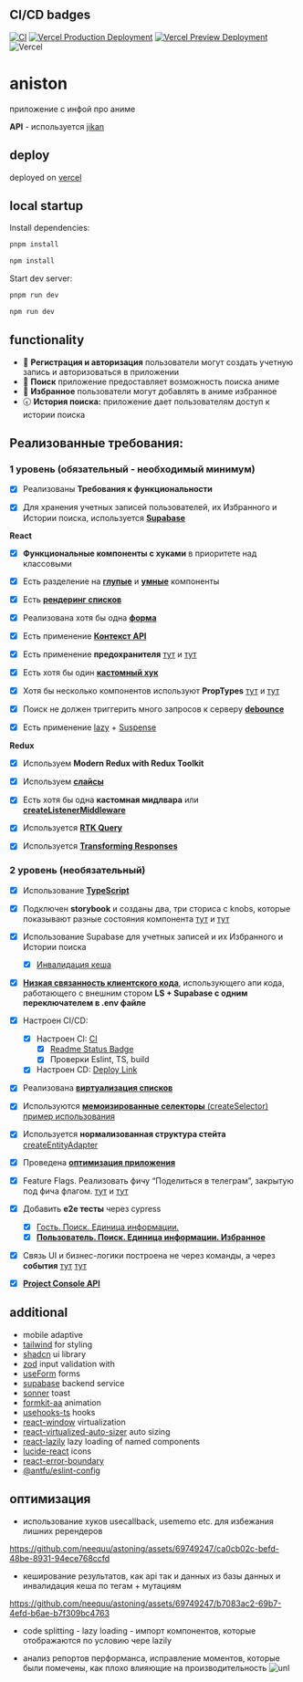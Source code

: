 ## <a id="ci-cd-badges"></a> CI/CD badges
[![CI](https://github.com/neequu/astoning/actions/workflows/ci.yml/badge.svg)](https://github.com/neequu/astoning/actions/workflows/ci.yml)
[![Vercel Production Deployment](https://github.com/neequu/astoning/actions/workflows/deploy.yml/badge.svg)](https://github.com/neequu/astoning/actions/workflows/deploy.yml)
[![Vercel Preview Deployment](https://github.com/neequu/astoning/actions/workflows/preview.yml/badge.svg)](https://github.com/neequu/astoning/actions/workflows/preview.yml)
![Vercel](https://vercelbadge.vercel.app/api/neequu/astoning)
# aniston

приложение с инфой про аниме

**API** - используется [jikan](https://docs.api.jikan.moe)

## deploy

deployed on [vercel](https://astoning-neequus-projects.vercel.app)

## local startup

Install dependencies:
```javascript
pnpm install
```
```javascript
npm install
```
Start dev server:
```javascript
pnpm run dev
```
```javascript
npm run dev
```

## **functionality**

- 🔐 **Регистрация и авторизация** пользователи могут создать учетную запись и авторизоваться в приложении
- 🔎 **Поиск** приложение предоставляет возможность поиска аниме
- 🖤 **Избранное** пользователи могут добавлять в аниме избранное
- 🕣 **История поиска:** приложение дает пользователям доступ к истории поиска

## Реализованные требования:

### **1 уровень (обязательный - необходимый минимум)**

- [x] Реализованы **Требования к функциональности**

- [x] Для хранения учетных записей пользователей, их Избранного и Истории поиска, используется [**Supabase**](https://github.com/neequu/astoning/blob/main/src/services/supabase.ts)

**React**

- [x] **Функциональные компоненты c хуками** в приоритете над классовыми
- [x] Есть разделение на **[глупые](https://github.com/neequu/astoning/blob/main/src/components/wrappers/PageWrapper.tsx)** и **[умные](https://github.com/neequu/astoning/blob/main/src/pages/home.tsx)** компоненты

- [x] Есть [**рендеринг списков**](https://github.com/neequu/astoning/blob/main/src/pages/search.tsx)

- [x] Реализована хотя бы одна [**форма**](https://github.com/neequu/astoning/blob/main/src/components/AuthForm.tsx)

- [x] Есть применение [**Контекст API**](https://github.com/neequu/astoning/blob/main/src/providers/theme-provider.tsx)

- [x] Есть применение **предохранителя** [тут](https://github.com/neequu/astoning/blob/main/src/App.tsx) и [тут](https://github.com/neequu/astoning/blob/main/src/components/ErrorLayout.tsx)

- [x] Есть хотя бы один [**кастомный хук**](https://github.com/neequu/astoning/blob/main/src/hooks)

- [x] Хотя бы несколько компонентов используют **PropTypes** [тут](https://github.com/neequu/astoning/blob/main/src/components/ui/spinner.tsx) и [тут](https://github.com/neequu/astoning/blob/main/src/components/misc/HiddenTextBlock.tsx)

- [x] Поиск не должен триггерить много запросов к серверу [**debounce**](https://github.com/neequu/astoning/blob/main/src/hooks/use-debounce.ts)

- [x] Есть применение [lazy](https://github.com/neequu/astoning/blob/main/src/router/router-config.ts) + [Suspense](https://github.com/neequu/astoning/blob/main/src/router/index.tsx)

**Redux**

- [x] Используем **Modern Redux with Redux Toolkit**
- [x] Используем [**слайсы**](https://github.com/neequu/astoning/blob/main/src/store/slices)

- [x] Есть хотя бы одна **кастомная мидлвара** или [**createListenerMiddleware**](https://github.com/neequu/astoning/blob/main/src/store/utils/middleware/console.ts)

- [x] Используется [**RTK Query**](https://github.com/neequu/astoning/tree/main/src/store/api)

- [x] Используется [**Transforming Responses**](https://github.com/neequu/astoning/blob/main/src/store/utils/transforms)

### **2 уровень (необязательный)**

- [x] Использование [**TypeScript**](https://github.com/neequu/astoning/blob/main/tsconfig.json)
- [x] Подключен **storybook** и созданы два, три сториса с knobs, которые показывают разные состояния компонента [тут](https://github.com/neequu/astoning/blob/main/src/stories/Button.stories.tsx) и [тут](https://github.com/neequu/astoning/blob/main/src/stories/Spinner.stories.tsx)
- [x] Использование Supabase для учетных записей и их Избранного и Истории поиска
    - [x] [Инвалидация кеша](https://github.com/neequu/astoning/blob/main/src/store/api/db-api.ts)

- [x] [**Низкая связанность клиентского кода**](https://github.com/neequu/astoning/blob/main/src/services/db/db-methods-switch.ts), использующего апи кода, работающего с внешним стором **LS + Supabase с одним переключателем в .env файле**
- [x] Настроен CI/CD:
    - [x] Настроен CI: [CI](https://github.com/neequu/astoning/blob/main/.github/workflows/ci.yml)
        - [x] [Readme Status Badge](#ci-cd-badges)
        - [x] Проверки Eslint, TS, build

    - [x] Настроен CD: [Deploy Link](#deploy)
- [x] Реализована [**виртуализация списков**](https://github.com/neequu/astoning/blob/main/src/pages/history.tsx)
- [x] Используются [**мемоизированные селекторы** (createSelector)](https://github.com/neequu/astoning/blob/main/src/store/utils/selectors.ts) [пример использования](https://github.com/neequu/astoning/blob/main/src/pages/visit.tsx)
- [x] Используется **нормализованная структура стейта** [createEntityAdapter](https://github.com/neequu/astoning/blob/main/src/store/slices/entity-visit-slice.ts)

- [x] Проведена [**оптимизация приложения**](#optimization)

- [x] Feature Flags. Реализовать фичу “Поделиться в телеграм”, закрытую под фича флагом. [тут](https://github.com/neequu/astoning/blob/main/server) и [тут](https://github.com/neequu/astoning/tree/main/src/features)

- [x] Добавить **e2e тесты** через cypress
    - [x] [Гость. Поиск. Единица информации.](https://github.com/neequu/astoning/blob/main/cypress/e2e/search-card-redirect.cy.ts)
    - [x] [**Пользователь. Поиск. Единица информации. Избранное**](https://github.com/neequu/astoning/blob/main/cypress/e2e/favorites.cy.ts)

- [x] Связь UI и бизнес-логики построена не через команды, а через **события** [тут](https://github.com/neequu/astoning/blob/main/src/components/like/LikeComponent.tsx) [тут](https://github.com/neequu/astoning/blob/main/src/pages/visit.tsx)
- [x] [**Project Console API**](https://github.com/neequu/astoning/blob/main/src/services/console)

## **additional**

- mobile adaptive
- [tailwind](https://tailwindcss.com) for styling
- [shadcn](https://ui.shadcn.com) ui library
- [zod](https://zod.dev/) input validation with
- [useForm](https://react-hook-form.com/docs/useform) forms
- [supabase](https://supabase.com/) backend service
- [sonner](https://sonner.emilkowal.ski/toast) toast
- [formkit-aa](https://auto-animate.formkit.com) animation
- [usehooks-ts](https://usehooks-ts.com) hooks
- [react-window](https://github.com/bvaughn/react-window) virtualization
- [react-virtualized-auto-sizer](https://github.com/bvaughn/react-virtualized-auto-sizer) auto sizing
- [react-lazily](https://github.com/JLarky/react-lazily) lazy loading of named components
- [lucide-react](https://lucide.dev/) icons
- [react-error-boundary](https://github.com/bvaughn/react-error-boundary)
- [@antfu/eslint-config](https://github.com/antfu/eslint-config)

<a id="optimization"></a>

## оптимизация

- использование хуков usecallback, usememo etc. для избежания лишних ререндеров

https://github.com/neequu/astoning/assets/69749247/ca0cb02c-befd-48be-8931-94ece768ccfd

- кеширование результатов, как api так и данных из базы данных и инвалидация кеша по тегам + мутациям

https://github.com/neequu/astoning/assets/69749247/b7083ac2-69b7-4efd-b6ae-b7f309bc4763

- code splitting - lazy loading - импорт компонентов, которые отображаются по условию чере lazily

- анализ репортов перформанса, исправление моментов, которые были помечены, как плохо влияющие на производительность
 ![unl](https://github.com/neequu/astoning/assets/69749247/f9186aff-bf92-4a6e-bca1-8a54eafb8207)
